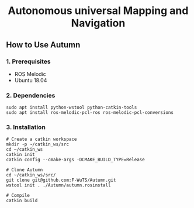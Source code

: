 <h1 align="center">Autonomous universal Mapping and Navigation</h1>

## How to Use Autumn

### 1. Prerequisites

* ROS Melodic
* Ubuntu 18.04

### 2. Dependencies

```
sudo apt install python-wstool python-catkin-tools 
sudo apt install ros-melodic-pcl-ros ros-melodic-pcl-conversions
```

### 3. Installation

```shell
# Create a catkin workspace
mkdir -p ~/catkin_ws/src
cd ~/catkin_ws
catkin init
catkin config --cmake-args -DCMAKE_BUILD_TYPE=Release

# Clone Autumn
cd ~/catkin_ws/src/
git clone git@github.com:F-WuTS/Autumn.git
wstool init . ./Autumn/autumn.rosinstall

# Compile
catkin build
```
